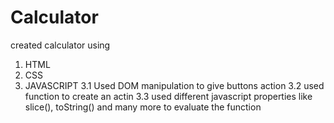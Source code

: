 # Calculator

created calculator using
1. HTML
2. CSS
3. JAVASCRIPT
  3.1 Used DOM manipulation to give buttons action
  3.2 used function to create an actin
  3.3 used different javascript properties like slice(), toString() and many more to evaluate the function
